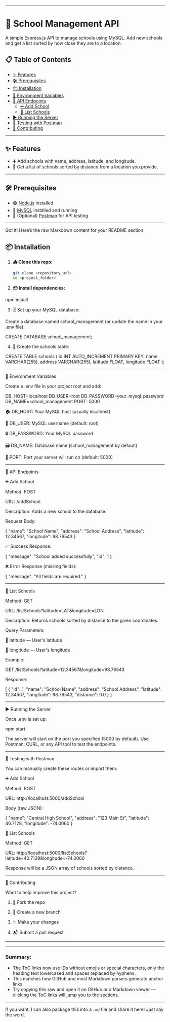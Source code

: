 
---


# 🏫 School Management API

A simple Express.js API to manage schools using MySQL. Add new schools and get a list sorted by how close they are to a location.

## 📋 Table of Contents

- [✨ Features](#features)  
- [🛠️ Prerequisites](#prerequisites)  
- [📦 Installation](#installation)  
- [🔧 Environment Variables](#environment-variables)  
- [🚦 API Endpoints](#api-endpoints)  
  - [➕ Add School](#add-school)  
  - [📍 List Schools](#list-schools)  
- [▶️ Running the Server](#running-the-server)  
- [🧪 Testing with Postman](#testing-with-postman)  
- [🤝 Contributing](#contributing)  

---

## ✨ Features

- ➕ Add schools with name, address, latitude, and longitude.  
- 📍 Get a list of schools sorted by distance from a location you provide.

---

## 🛠️ Prerequisites

- 🟢 [Node.js](https://nodejs.org/en/) installed  
- 🐬 [MySQL](https://www.mysql.com/) installed and running  
- 🧰 (Optional) [Postman](https://www.postman.com/) for API testing  

---

Got it! Here’s the raw Markdown content for your README section:

## 📦 Installation

1. **📥 Clone this repo:**

   ```bash
   git clone <repository_url>
   cd <project_folder>

2. **📦 Install dependencies:**

npm install


3. 🗄️ Set up your MySQL database:

Create a database named school_management (or update the name in your .env file):

CREATE DATABASE school_management;


4. 🧱 Create the schools table:

CREATE TABLE schools (
  id INT AUTO_INCREMENT PRIMARY KEY,
  name VARCHAR(255),
  address VARCHAR(255),
  latitude FLOAT,
  longitude FLOAT
);



---
🔧 Environment Variables

Create a .env file in your project root and add:

DB_HOST=localhost
DB_USER=root
DB_PASSWORD=your_mysql_password
DB_NAME=school_management
PORT=5000

🏠 DB_HOST: Your MySQL host (usually localhost)

👤 DB_USER: MySQL username (default: root)

🔒 DB_PASSWORD: Your MySQL password

🗃️ DB_NAME: Database name (school_management by default)

🚪 PORT: Port your server will run on (default: 5000)



---

🚦 API Endpoints

➕ Add School

Method: POST

URL: /addSchool

Description: Adds a new school to the database.


Request Body:

{
  "name": "School Name",
  "address": "School Address",
  "latitude": 12.34567,
  "longitude": 98.76543
}

✅ Success Response:

{
  "message": "School added successfully",
  "id": 1
}

❌ Error Response (missing fields):

{
  "message": "All fields are required."
}


---

📍 List Schools

Method: GET

URL: /listSchools?latitude=LAT&longitude=LON

Description: Returns schools sorted by distance to the given coordinates.


Query Parameters:

📌 latitude — User's latitude

📌 longitude — User's longitude


Example:

GET /listSchools?latitude=12.34567&longitude=98.76543

Response:

[
  {
    "id": 1,
    "name": "School Name",
    "address": "School Address",
    "latitude": 12.34567,
    "longitude": 98.76543,
    "distance": 0.0
  }
]


---

▶️ Running the Server

Once .env is set up:

npm start

The server will start on the port you specified (5000 by default). Use Postman, CURL, or any API tool to test the endpoints.


---

🧪 Testing with Postman

You can manually create these routes or import them:

➕ Add School

Method: POST

URL: http://localhost:5000/addSchool

Body (raw JSON):


{
  "name": "Central High School",
  "address": "123 Main St",
  "latitude": 40.7128,
  "longitude": -74.0060
}

📍 List Schools

Method: GET

URL: http://localhost:5000/listSchools?latitude=40.7128&longitude=-74.0060


Response will be a JSON array of schools sorted by distance.


---

🤝 Contributing

Want to help improve this project?

1. 🍴 Fork the repo


2. 🌿 Create a new branch


3. ✨ Make your changes


4. 📬 Submit a pull request




---

---

### Summary:
- The ToC links now use IDs without emojis or special characters, only the heading text lowercased and spaces replaced by hyphens.
- This matches how GitHub and most Markdown parsers generate anchor links.
- Try copying this raw and open it on GitHub or a Markdown viewer — clicking the ToC links will jump you to the sections.

---

If you want, I can also package this into a `.md` file and share it here! Just say the word.

